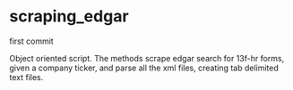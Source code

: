# scraping_edgar
first commit

Object oriented script. The methods scrape edgar search for 13f-hr
forms, given a company ticker, and parse all the xml files, creating tab
delimited text files.

